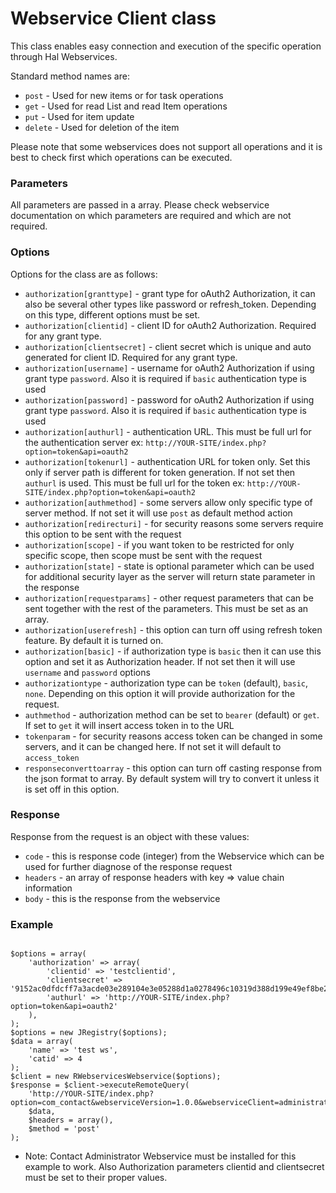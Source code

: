 # Webservice Client class

This class enables easy connection and execution of the specific operation through Hal Webservices.

Standard method names are:
- `post` - Used for new items or for task operations
- `get` - Used for read List and read Item operations
- `put` - Used for item update
- `delete` - Used for deletion of the item

Please note that some webservices does not support all operations and it is best to check first which operations can be executed.

### Parameters

All parameters are passed in a array. Please check webservice documentation on which parameters are required and which are not required.

### Options

Options for the class are as follows:

- `authorization[granttype]` - grant type for oAuth2 Authorization, it can also be several other types like password or refresh_token. Depending on this type, different options must be set.
- `authorization[clientid]` - client ID for oAuth2 Authorization. Required for any grant type.
- `authorization[clientsecret]` - client secret which is unique and auto generated for client ID. Required for any grant type.
- `authorization[username]` - username for oAuth2 Authorization if using grant type `password`. Also it is required if `basic` authentication type is used
- `authorization[password]` - password for oAuth2 Authorization if using grant type `password`. Also it is required if `basic` authentication type is used
- `authorization[authurl]` - authentication URL. This must be full url for the authentication server ex: `http://YOUR-SITE/index.php?option=token&api=oauth2`
- `authorization[tokenurl]` - authentication URL for token only. Set this only if server path is different for token generation. If not set then `authurl` is used. This must be full url for the token ex: `http://YOUR-SITE/index.php?option=token&api=oauth2`
- `authorization[authmethod]` - some servers allow only specific type of server method. If not set it will use `post` as default method action
- `authorization[redirecturi]` - for security reasons some servers require this option to be sent with the request
- `authorization[scope]` - if you want token to be restricted for only specific scope, then scope must be sent with the request
- `authorization[state]` - state is optional parameter which can be used for additional security layer as the server will return state parameter in the response
- `authorization[requestparams]` - other request parameters that can be sent together with the rest of the parameters. This must be set as an array.
- `authorization[userefresh]` - this option can turn off using refresh token feature. By default it is turned on.
- `authorization[basic]` - if authorization type is `basic` then it can use this option and set it as Authorization header. If not set then it will use `username` and `password` options
- `authorizationtype` - authorization type can be `token` (default), `basic`, `none`. Depending on this option it will provide authorization for the request.
- `authmethod` - authorization method can be set to `bearer` (default) or `get`. If set to `get` it will insert access token in to the URL
- `tokenparam` - for security reasons access token can be changed in some servers, and it can be changed here. If not set it will default to `access_token`
- `responseconverttoarray` - this option can turn off casting response from the json format to array. By default system will try to convert it unless it is set off in this option.
	
### Response

Response from the request is an object with these values:

- `code` - this is response code (integer) from the Webservice which can be used for further diagnose of the response request
- `headers` - an array of response headers with key => value chain information
- `body` - this is the response from the webservice

### Example

```

$options = array(
	'authorization' => array(
		'clientid' => 'testclientid',
		'clientsecret' => '9152ac0dfdcff7a3acde03e289104e3e05288d1a0278496c10319d388d199e49ef8be25b5d01bcd8',
		'authurl' => 'http://YOUR-SITE/index.php?option=token&api=oauth2'
	),
);
$options = new JRegistry($options);
$data = array(
	'name' => 'test ws',
	'catid' => 4
);
$client = new RWebservicesWebservice($options);
$response = $client->executeRemoteQuery(
	'http://YOUR-SITE/index.php?option=com_contact&webserviceVersion=1.0.0&webserviceClient=administrator&api=Hal',
	$data,
	$headers = array(),
	$method = 'post'
);

```

* Note: Contact Administrator Webservice must be installed for this example to work. Also Authorization parameters clientid and clientsecret must be set to their proper values.